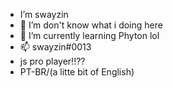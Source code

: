 - I’m swayzin
- 👀 I’m don't know what i doing here
- 🌱 I’m currently learning Phyton lol
- 📫 swayzin#0013
- js pro player!!??
- PT-BR/(a litte bit of English)

<!---
swayzin/swayzin is a ✨ special ✨ repository because its `README.md` (this file) appears on your GitHub profile.
You can click the Preview link to take a look at your changes.
--->
